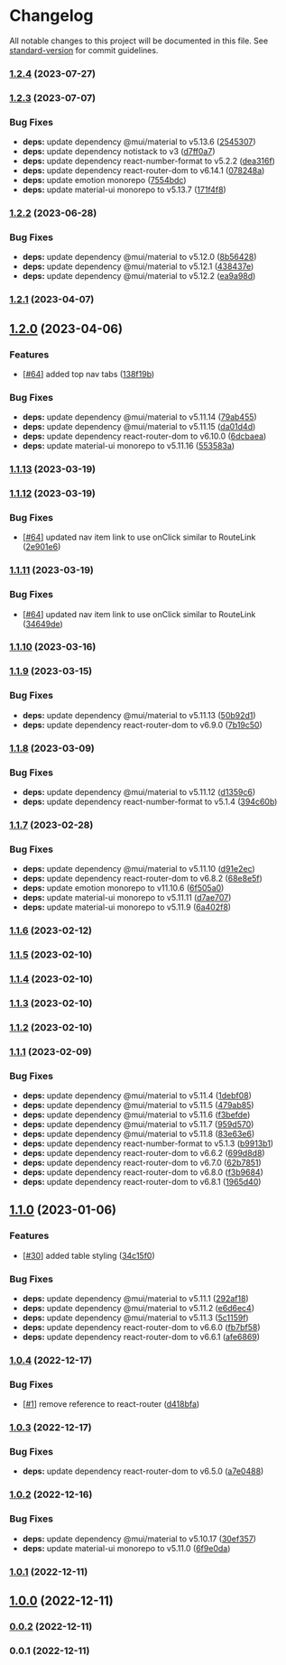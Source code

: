 # Changelog

All notable changes to this project will be documented in this file. See [standard-version](https://github.com/conventional-changelog/standard-version) for commit guidelines.

### [1.2.4](https://github.com/paypr/mui5-common-components/compare/v1.2.3...v1.2.4) (2023-07-27)

### [1.2.3](https://github.com/paypr/mui5-common-components/compare/v1.2.2...v1.2.3) (2023-07-07)

### Bug Fixes

- **deps:** update dependency @mui/material to v5.13.6 ([2545307](https://github.com/paypr/mui5-common-components/commit/25453073749276ba48f26c4f832cd8f77d513f94))
- **deps:** update dependency notistack to v3 ([d7ff0a7](https://github.com/paypr/mui5-common-components/commit/d7ff0a76160e81cb627b35a6b2bf7b558fba0b7a))
- **deps:** update dependency react-number-format to v5.2.2 ([dea316f](https://github.com/paypr/mui5-common-components/commit/dea316f829942aaa2423580eaa2b959189ebca66))
- **deps:** update dependency react-router-dom to v6.14.1 ([078248a](https://github.com/paypr/mui5-common-components/commit/078248a846b6c741e73596ac29d2e6ece66bee06))
- **deps:** update emotion monorepo ([7554bdc](https://github.com/paypr/mui5-common-components/commit/7554bdc0014c6c8fe3b3720a7a024923790910f3))
- **deps:** update material-ui monorepo to v5.13.7 ([171f4f8](https://github.com/paypr/mui5-common-components/commit/171f4f895bb94addd021025d396bfd74eb6852fb))

### [1.2.2](https://github.com/paypr/mui5-common-components/compare/v1.2.1...v1.2.2) (2023-06-28)

### Bug Fixes

- **deps:** update dependency @mui/material to v5.12.0 ([8b56428](https://github.com/paypr/mui5-common-components/commit/8b564284a7988f65eba188994348557152044d6d))
- **deps:** update dependency @mui/material to v5.12.1 ([438437e](https://github.com/paypr/mui5-common-components/commit/438437e9329236a4d867309afde13bd247f29820))
- **deps:** update dependency @mui/material to v5.12.2 ([ea9a98d](https://github.com/paypr/mui5-common-components/commit/ea9a98d95111f8b9a6e34612f4716a0dab8a1ac5))

### [1.2.1](https://github.com/paypr/mui5-common-components/compare/v1.2.0...v1.2.1) (2023-04-07)

## [1.2.0](https://github.com/paypr/mui5-common-components/compare/v1.1.13...v1.2.0) (2023-04-06)

### Features

- [[#64](https://github.com/paypr/mui5-common-components/issues/64)] added top nav tabs ([138f19b](https://github.com/paypr/mui5-common-components/commit/138f19b50f354d6456a6ae221a6282e8664a1ccd))

### Bug Fixes

- **deps:** update dependency @mui/material to v5.11.14 ([79ab455](https://github.com/paypr/mui5-common-components/commit/79ab455c38203abeed880c5d79ed66a661206521))
- **deps:** update dependency @mui/material to v5.11.15 ([da01d4d](https://github.com/paypr/mui5-common-components/commit/da01d4deb9c2b9e071728862bdc4b8a4bf1c92b5))
- **deps:** update dependency react-router-dom to v6.10.0 ([6dcbaea](https://github.com/paypr/mui5-common-components/commit/6dcbaeaee8d4c9fa3ab153df68fe0725de1f2786))
- **deps:** update material-ui monorepo to v5.11.16 ([553583a](https://github.com/paypr/mui5-common-components/commit/553583aacc52cfad346f1a281b3aba99d7ef85ae))

### [1.1.13](https://github.com/paypr/mui5-common-components/compare/v1.1.12...v1.1.13) (2023-03-19)

### [1.1.12](https://github.com/paypr/mui5-common-components/compare/v1.1.9...v1.1.12) (2023-03-19)

### Bug Fixes

- [[#64](https://github.com/paypr/mui5-common-components/issues/64)] updated nav item link to use onClick similar to RouteLink ([2e901e6](https://github.com/paypr/mui5-common-components/commit/2e901e688a534db37f430de2a7ef11726240f249))

### [1.1.11](https://github.com/paypr/mui5-common-components/compare/v1.1.10...v1.1.11) (2023-03-19)

### Bug Fixes

- [[#64](https://github.com/paypr/mui5-common-components/issues/64)] updated nav item link to use onClick similar to RouteLink ([34649de](https://github.com/paypr/mui5-common-components/commit/34649de0fd37b44441b51d6daeaeacd1c8b5698e))

### [1.1.10](https://github.com/paypr/mui5-common-components/compare/v1.1.9...v1.1.10) (2023-03-16)

### [1.1.9](https://github.com/paypr/mui5-common-components/compare/v1.1.8...v1.1.9) (2023-03-15)

### Bug Fixes

- **deps:** update dependency @mui/material to v5.11.13 ([50b92d1](https://github.com/paypr/mui5-common-components/commit/50b92d172d08dad9ef97e37366027b6e6e91dd6f))
- **deps:** update dependency react-router-dom to v6.9.0 ([7b19c50](https://github.com/paypr/mui5-common-components/commit/7b19c50dea6124e019911a66843232db3ae6e5fe))

### [1.1.8](https://github.com/paypr/mui5-common-components/compare/v1.1.7...v1.1.8) (2023-03-09)

### Bug Fixes

- **deps:** update dependency @mui/material to v5.11.12 ([d1359c6](https://github.com/paypr/mui5-common-components/commit/d1359c6e7f952d27ca4ed0e5259f0d6fb22b8b28))
- **deps:** update dependency react-number-format to v5.1.4 ([394c60b](https://github.com/paypr/mui5-common-components/commit/394c60b4b6a674d158b49a1408001f256d9d9a5f))

### [1.1.7](https://github.com/paypr/mui5-common-components/compare/v1.1.6...v1.1.7) (2023-02-28)

### Bug Fixes

- **deps:** update dependency @mui/material to v5.11.10 ([d91e2ec](https://github.com/paypr/mui5-common-components/commit/d91e2ec6f4a4d74c3aa6d122dbfecae34ffd9598))
- **deps:** update dependency react-router-dom to v6.8.2 ([68e8e5f](https://github.com/paypr/mui5-common-components/commit/68e8e5fb9f6243f6eff7756d818733a2b2a185e8))
- **deps:** update emotion monorepo to v11.10.6 ([6f505a0](https://github.com/paypr/mui5-common-components/commit/6f505a084113ba64a5a594c4245c971a13237bc0))
- **deps:** update material-ui monorepo to v5.11.11 ([d7ae707](https://github.com/paypr/mui5-common-components/commit/d7ae70785a146371e1b4d1f3afd10b8ebbbd0787))
- **deps:** update material-ui monorepo to v5.11.9 ([6a402f8](https://github.com/paypr/mui5-common-components/commit/6a402f823d22d3fabc2db9790a07bd0a35b030b8))

### [1.1.6](https://github.com/paypr/mui5-common-components/compare/v1.1.5...v1.1.6) (2023-02-12)

### [1.1.5](https://github.com/paypr/mui5-common-components/compare/v1.1.4...v1.1.5) (2023-02-10)

### [1.1.4](https://github.com/paypr/mui5-common-components/compare/v1.1.3...v1.1.4) (2023-02-10)

### [1.1.3](https://github.com/paypr/mui5-common-components/compare/v1.1.2...v1.1.3) (2023-02-10)

### [1.1.2](https://github.com/paypr/mui5-common-components/compare/v1.1.1...v1.1.2) (2023-02-10)

### [1.1.1](https://github.com/paypr/mui5-common-components/compare/v1.1.0...v1.1.1) (2023-02-09)

### Bug Fixes

- **deps:** update dependency @mui/material to v5.11.4 ([1debf08](https://github.com/paypr/mui5-common-components/commit/1debf08b65d6727e0fe44016170309095a7a776c))
- **deps:** update dependency @mui/material to v5.11.5 ([479ab85](https://github.com/paypr/mui5-common-components/commit/479ab8531a9200efe699f4ed98774e14390ab3a1))
- **deps:** update dependency @mui/material to v5.11.6 ([f3befde](https://github.com/paypr/mui5-common-components/commit/f3befde84ac801c5ae43151d6287ce21e51c0b64))
- **deps:** update dependency @mui/material to v5.11.7 ([959d570](https://github.com/paypr/mui5-common-components/commit/959d5702dcd7e3c7fd3923edc7841db0e50fe9db))
- **deps:** update dependency @mui/material to v5.11.8 ([83e63e6](https://github.com/paypr/mui5-common-components/commit/83e63e621a3248021477cfa72be1bfdc97d23759))
- **deps:** update dependency react-number-format to v5.1.3 ([b9913b1](https://github.com/paypr/mui5-common-components/commit/b9913b11c78c0e529d616c46b459290b242001c2))
- **deps:** update dependency react-router-dom to v6.6.2 ([699d8d8](https://github.com/paypr/mui5-common-components/commit/699d8d812bcc0b6f4f2f416416f137fb5858b71b))
- **deps:** update dependency react-router-dom to v6.7.0 ([62b7851](https://github.com/paypr/mui5-common-components/commit/62b7851afeaaf126bbf401ec9acfc7ae756adddf))
- **deps:** update dependency react-router-dom to v6.8.0 ([f3b9684](https://github.com/paypr/mui5-common-components/commit/f3b96848f3954eddc5eef5aeca5b7513b1eaa75d))
- **deps:** update dependency react-router-dom to v6.8.1 ([1965d40](https://github.com/paypr/mui5-common-components/commit/1965d402d238eedd1f74ed983e1a25933fde236a))

## [1.1.0](https://github.com/paypr/mui5-common-components/compare/v1.0.4...v1.1.0) (2023-01-06)

### Features

- [[#30](https://github.com/paypr/mui5-common-components/issues/30)] added table styling ([34c15f0](https://github.com/paypr/mui5-common-components/commit/34c15f0a931a280b3e666a89571e088604602065))

### Bug Fixes

- **deps:** update dependency @mui/material to v5.11.1 ([292af18](https://github.com/paypr/mui5-common-components/commit/292af18a35258e9addeae5b09419bb6802cdae2c))
- **deps:** update dependency @mui/material to v5.11.2 ([e6d6ec4](https://github.com/paypr/mui5-common-components/commit/e6d6ec4e992c847b0a139b8b1bd48799b17e9c53))
- **deps:** update dependency @mui/material to v5.11.3 ([5c1159f](https://github.com/paypr/mui5-common-components/commit/5c1159ffe4211e6e455566e5fc96a4e2c96ceb31))
- **deps:** update dependency react-router-dom to v6.6.0 ([fb7bf58](https://github.com/paypr/mui5-common-components/commit/fb7bf58c4a3a6d0cd690c55ff5450fe90ebf8a2b))
- **deps:** update dependency react-router-dom to v6.6.1 ([afe6869](https://github.com/paypr/mui5-common-components/commit/afe6869769d387baa6680d58c5b2c4746a442301))

### [1.0.4](https://github.com/paypr/mui5-common-components/compare/v1.0.3...v1.0.4) (2022-12-17)

### Bug Fixes

- [[#1](https://github.com/paypr/mui5-common-components/issues/1)] remove reference to react-router ([d418bfa](https://github.com/paypr/mui5-common-components/commit/d418bfa42108b236f0c93e93f82ee2ab35ef8fb3))

### [1.0.3](https://github.com/paypr/mui5-common-components/compare/v1.0.2...v1.0.3) (2022-12-17)

### Bug Fixes

- **deps:** update dependency react-router-dom to v6.5.0 ([a7e0488](https://github.com/paypr/mui5-common-components/commit/a7e04883d0e30fff37c9736950d5995e468c3f4c))

### [1.0.2](https://github.com/paypr/mui5-common-components/compare/v1.0.1...v1.0.2) (2022-12-16)

### Bug Fixes

- **deps:** update dependency @mui/material to v5.10.17 ([30ef357](https://github.com/paypr/mui5-common-components/commit/30ef357fe62ff39ec3cee90352c167fd4aed4840))
- **deps:** update material-ui monorepo to v5.11.0 ([6f9e0da](https://github.com/paypr/mui5-common-components/commit/6f9e0da214028dad69451f0d463b507d658d646e))

### [1.0.1](https://github.com/paypr/mui5-common-components/compare/v1.0.0...v1.0.1) (2022-12-11)

## [1.0.0](https://github.com/paypr/mui5-common-components/compare/v0.0.2...v1.0.0) (2022-12-11)

### [0.0.2](https://github.com/paypr/mui5-common-components/compare/v0.0.1...v0.0.2) (2022-12-11)

### 0.0.1 (2022-12-11)
